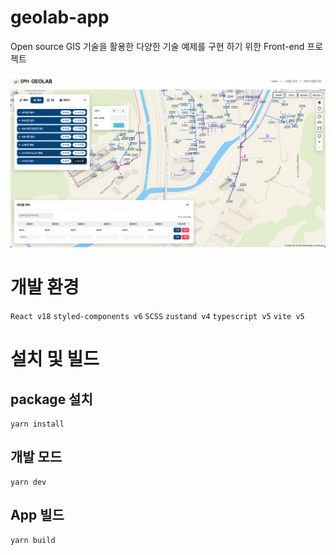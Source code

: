 # geolab-app
Open source GIS 기술을 활용한 다양한 기술 예제를 구현 하기 위한 Front-end 프로젝트

![img.png](readme.png)

# 개발 환경
`React v18`
`styled-components v6`
`SCSS`
`zustand v4`
`typescript v5`
`vite v5`

# 설치 및 빌드
## package 설치
```
yarn install
```

## 개발 모드 
```
yarn dev
```

## App 빌드
```
yarn build
```
